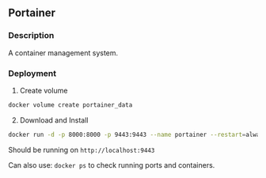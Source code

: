 ## Portainer

### Description

A container management system.

### Deployment

1. Create volume
```bash
docker volume create portainer_data
```

2. Download and Install
```bash
docker run -d -p 8000:8000 -p 9443:9443 --name portainer --restart=always -v /var/run/docker.sock:/var/run/docker.sock -v portainer_data:/data portainer/portainer-ce:lts
```

Should be running on `http://localhost:9443`

Can also use:
`docker ps` to check running ports and containers.